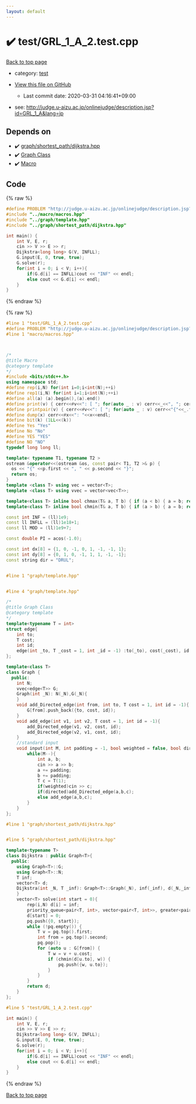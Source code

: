 ```yaml
---
layout: default
---
```


<!-- mathjax config similar to math.stackexchange -->
<script type="text/javascript" async
  src="https://cdnjs.cloudflare.com/ajax/libs/mathjax/2.7.5/MathJax.js?config=TeX-MML-AM_CHTML">
</script>
<script type="text/x-mathjax-config">
  MathJax.Hub.Config({
    TeX: { equationNumbers: { autoNumber: "AMS" }},
    tex2jax: {
      inlineMath: [ ['$','$'] ],
      processEscapes: true
    },
    "HTML-CSS": { matchFontHeight: false },
    displayAlign: "left",
    displayIndent: "2em"
  });
</script>

<script type="text/javascript" src="https://cdnjs.cloudflare.com/ajax/libs/jquery/3.4.1/jquery.min.js"></script>
<script src="https://cdn.jsdelivr.net/npm/jquery-balloon-js@1.1.2/jquery.balloon.min.js" integrity="sha256-ZEYs9VrgAeNuPvs15E39OsyOJaIkXEEt10fzxJ20+2I=" crossorigin="anonymous"></script>
<script type="text/javascript" src="../../assets/js/copy-button.js"></script>
<link rel="stylesheet" href="../../assets/css/copy-button.css" />


# :heavy_check_mark: test/GRL_1_A_2.test.cpp

<a href="../../index.html">Back to top page</a>

* category: <a href="../../index.html#098f6bcd4621d373cade4e832627b4f6">test</a>
* <a href="{{ site.github.repository_url }}/blob/master/test/GRL_1_A_2.test.cpp">View this file on GitHub</a>
    - Last commit date: 2020-03-31 04:16:41+09:00


* see: <a href="http://judge.u-aizu.ac.jp/onlinejudge/description.jsp?id=GRL_1_A&lang=jp">http://judge.u-aizu.ac.jp/onlinejudge/description.jsp?id=GRL_1_A&lang=jp</a>


## Depends on

* :heavy_check_mark: <a href="../../library/graph/shortest_path/dijkstra.hpp.html">graph/shortest_path/dijkstra.hpp</a>
* :heavy_check_mark: <a href="../../library/graph/template.hpp.html">Graph Class</a>
* :heavy_check_mark: <a href="../../library/macro/macros.hpp.html">Macro</a>


## Code

<a id="unbundled"></a>
{% raw %}
```cpp
#define PROBLEM "http://judge.u-aizu.ac.jp/onlinejudge/description.jsp?id=GRL_1_A&lang=jp"
#include "../macro/macros.hpp"
#include "../graph/template.hpp"
#include "../graph/shortest_path/dijkstra.hpp"

int main() {
    int V, E, r;
    cin >> V >> E >> r;
    Dijkstra<long long> G(V, INFLL);
    G.input(E, 0, true, true);
    G.solve(r);
    for(int i = 0; i < V; i++){
        if(G.d[i] == INFLL)cout << "INF" << endl;
        else cout << G.d[i] << endl;
    }
}
```
{% endraw %}

<a id="bundled"></a>
{% raw %}
```cpp
#line 1 "test/GRL_1_A_2.test.cpp"
#define PROBLEM "http://judge.u-aizu.ac.jp/onlinejudge/description.jsp?id=GRL_1_A&lang=jp"
#line 1 "macro/macros.hpp"



/*
@title Macro
@category template
*/
#include <bits/stdc++.h>
using namespace std;
#define rep(i,N) for(int i=0;i<int(N);++i)
#define rep1(i,N) for(int i=1;i<int(N);++i)
#define all(a) (a).begin(),(a).end()
#define print(v) { cerr<<#v<<": [ "; for(auto _ : v) cerr<<_<<", "; cerr<<"]"<<endl; }
#define printpair(v) { cerr<<#v<<": [ "; for(auto _ : v) cerr<<"{"<<_.first<<","<<_.second<<"}"<<", "; cerr<<"]"<<endl; }
#define dump(x) cerr<<#x<<": "<<x<<endl;
#define bit(k) (1LL<<(k))
#define Yes "Yes"
#define No "No"
#define YES "YES"
#define NO "NO"
typedef long long ll;

template< typename T1, typename T2 >
ostream &operator<<(ostream &os, const pair< T1, T2 >& p) {
  os << "{" <<p.first << ", " << p.second << "}";
  return os;
}
template <class T> using vec = vector<T>;
template <class T> using vvec = vector<vec<T>>;

template<class T> inline bool chmax(T& a, T b) { if (a < b) { a = b; return true; } return false; }
template<class T> inline bool chmin(T& a, T b) { if (a > b) { a = b; return true; } return false; }

const int INF = (ll)1e9;
const ll INFLL = (ll)1e18+1;
const ll MOD = (ll)1e9+7;

const double PI = acos(-1.0);

const int dx[8] = {1, 0, -1, 0, 1, -1, -1, 1};
const int dy[8] = {0, 1, 0, -1, 1, 1, -1, -1};
const string dir = "DRUL";


#line 1 "graph/template.hpp"


#line 4 "graph/template.hpp"

/*
@title Graph Class
@category template
*/
template<typename T = int>
struct edge{
    int to;
    T cost;
    int id;
    edge(int _to, T _cost = 1, int _id = -1) :to(_to), cost(_cost), id(_id) {}
};

template<class T>
class Graph {
  public:
    int N;
    vvec<edge<T>> G;
    Graph(int _N): N(_N),G(_N){
    }
    void add_Directed_edge(int from, int to, T cost = 1, int id = -1){
        G[from].push_back({to, cost, id});
    }
    void add_edge(int v1, int v2, T cost = 1, int id = -1){
        add_Directed_edge(v1, v2, cost, id);
        add_Directed_edge(v2, v1, cost, id);
    }
    //standard input
    void input(int M, int padding = -1, bool weighted = false, bool directed = false){
        while(M--){
            int a, b;
            cin >> a >> b;
            a += padding;
            b += padding;
            T c = T(1);
            if(weighted)cin >> c;
            if(directed)add_Directed_edge(a,b,c);
            else add_edge(a,b,c);
        }
    }
};

#line 1 "graph/shortest_path/dijkstra.hpp"


#line 5 "graph/shortest_path/dijkstra.hpp"

template<typename T>
class Dijkstra : public Graph<T>{
  public:
    using Graph<T>::G;
    using Graph<T>::N;
    T inf;
    vector<T> d;
    Dijkstra(int _N, T _inf): Graph<T>::Graph(_N), inf(_inf), d(_N,_inf){
    }
    vector<T> solve(int start = 0){
        rep(i,N) d[i] = inf;
        priority_queue<pair<T, int>, vector<pair<T, int>>, greater<pair<T, int>>> pq;
        d[start] = 0;
        pq.push({0, start});
        while (!pq.empty()) {
            T v = pq.top().first;
            int from = pq.top().second;
            pq.pop();
            for (auto u : G[from]) {
                T w = v + u.cost;
                if (chmin(d[u.to], w)) {
                    pq.push({w, u.to});
                }
            }
        }
        return d;
    }
};

#line 5 "test/GRL_1_A_2.test.cpp"

int main() {
    int V, E, r;
    cin >> V >> E >> r;
    Dijkstra<long long> G(V, INFLL);
    G.input(E, 0, true, true);
    G.solve(r);
    for(int i = 0; i < V; i++){
        if(G.d[i] == INFLL)cout << "INF" << endl;
        else cout << G.d[i] << endl;
    }
}

```
{% endraw %}

<a href="../../index.html">Back to top page</a>

